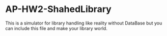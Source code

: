 # AP-HW2-ShahedLibrary
This is a simulator for library handling like reality without DataBase but you can include this file and make your library world.
